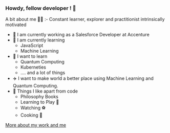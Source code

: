 ### Howdy, fellow developer ! 🤠

A bit about me 🧔🏽 :- Constant learner, explorer and practitionist intrinsically motivated


- 🔭 I am currently working as a Salesforce Developer at Accenture
- 🌱 I am currently learning
    - JavaScript
    - Machine Learning
- 🧠 I want to learn 
    - Quantum Computing
    - Kuberneties 
    - .... and a lot of things
- ✈️ I want to make world a better place using Machine Learning and Quantum Computing.
- 🧩 Things I like apart from code 
    - Philosophy Books
    - Learning to Play 🎸
    - Watching ⚽
    - Cooking 🍕


[More about my work and me](https://yashpatel1998.github.io/)
